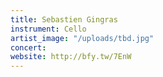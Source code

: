 ```yaml
---
title: Sebastien Gingras
instrument: Cello
artist_image: "/uploads/tbd.jpg"
concert: 
website: http://bfy.tw/7EnW
---
```


